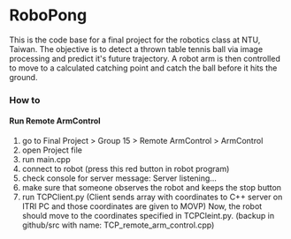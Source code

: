 ﻿# RoboPong 
This is the code base for a final project for the robotics class at NTU, Taiwan. The objective is to detect a thrown table tennis ball via image processing and predict it's future trajectory. A robot arm is then controlled to move to a calculated catching point and catch the ball before it hits the ground.   

### How to

#### Run Remote ArmControl
1. go to Final Project > Group 15 > Remote ArmControl > ArmControl 
2. open Project file
3. run main.cpp
4. connect to robot (press this red button in robot program)
5. check console for server message: Server listening…
6. make sure that someone observes the robot and keeps the stop button
7. run TCPClient.py (Client sends array with coordinates to C++ server on ITRI PC and those coordinates are given to MOVP)
Now, the robot should move to the coordinates specified in TCPCleint.py.
(backup in github/src with name: TCP_remote_arm_control.cpp)
